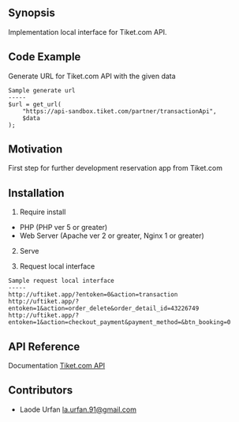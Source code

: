 ## Synopsis

Implementation local interface for Tiket.com API.

## Code Example

Generate URL for Tiket.com API with the given data
```
Sample generate url
-----
$url = get_url(
    "https://api-sandbox.tiket.com/partner/transactionApi",
    $data
);
```

## Motivation

First step for further development reservation app from Tiket.com

## Installation

1. Require install
- PHP (PHP ver 5 or greater)
- Web Server (Apache ver 2 or greater, Nginx 1 or greater)

2. Serve

3. Request local interface
```
Sample request local interface
-----
http://uftiket.app/?entoken=0&action=transaction
http://uftiket.app/?entoken=1&action=order_delete&order_detail_id=43226749
http://uftiket.app/?entoken=1&action=checkout_payment&payment_method=&btn_booking=0
```
## API Reference

Documentation [Tiket.com API](http://docs.tiket.com/)

## Contributors

- Laode Urfan la.urfan.91@gmail.com


